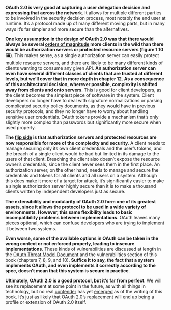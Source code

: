 **OAuth 2.0 is very good at capturing a user delegation decision and expressing that across the network**. It allows for multiple different parties to be involved in the security decision process, most notably the end user at runtime. It’s a protocol made up of many different moving parts, but in many ways it’s far simpler and more secure than the alternatives.

**One key assumption in the design of OAuth 2.0 was that there would always be several [orders of magnitude](https://dictionary.cambridge.org/us/dictionary/english/order-of-magnitude) more clients in the wild than there would be authorization servers or protected resource servers (figure 1.10:framed_picture:)**. This makes sense, as a single authorization server can easily protect multiple resource servers, and there are likely to be many different kinds of clients wanting to consume any given API. **An authorization server can even have several different classes of clients that are trusted at different levels, but we’ll cover that in more depth in chapter 12**. **As a consequence of this architectural decision, wherever possible, complexity is shifted away from clients and onto servers**. This is good for client developers, as the client becomes the simplest piece of software in the system. Client developers no longer have to deal with signature normalizations or parsing complicated security policy documents, as they would have in previous security protocols, and they no longer have to worry about handling sensitive user credentials. OAuth tokens provide a mechanism that’s only slightly more complex than passwords but significantly more secure when used properly.

**The [flip side](https://dictionary.cambridge.org/us/dictionary/english/flip-side) is that authorization servers and protected resources are now responsible for more of the complexity and security**. A client needs to manage securing only its own client credentials and the user’s tokens, and the breach of a single client would be bad but limited in its damage to the users of that client. Breaching the client also doesn’t expose the resource owner’s credentials, since the client never sees them in the first place. An authorization server, on the other hand, needs to manage and secure the credentials and tokens for all clients and all users on a system. Although this does make it more of a target for attack, it’s significantly easier to make a single authorization server highly secure than it is to make a thousand clients written by independent developers just as secure.

**The extensibility and modularity of OAuth 2.0 form one of its greatest assets, since it allows the protocol to be used in a wide variety of environments**. **However, this same flexibility leads to basic incompatibility problems between implementations**. OAuth leaves many pieces optional, which can confuse developers who are trying to implement it between two systems.

**Even worse, some of the available options in OAuth can be taken in the wrong context or not enforced properly, leading to insecure implementations**. These kinds of vulnerabilities are discussed at length in the [OAuth Threat Model Document](https://tools.ietf.org/html/rfc6819) and the vulnerabilities section of this book (chapters 7, 8, 9, and 10). **Suffice it to say, the fact that a system implements OAuth, and even implements it correctly according to the spec, doesn’t mean that this system is secure in practice**.

**Ultimately, OAuth 2.0 is a good protocol, but it’s far from perfect**. We will see its replacement at some point in the future, as with all things in technology, but no real [contender](https://dictionary.cambridge.org/us/dictionary/english/contender) has yet [emerged](https://dictionary.cambridge.org/us/dictionary/english/emerge) as of the writing of this book. It’s just as likely that OAuth 2.0’s replacement will end up being a profile or extension of OAuth 2.0 itself.